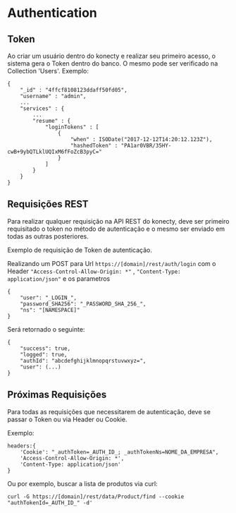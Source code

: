 # Authentication

## Token

Ao criar um usuário dentro do konecty e realizar seu primeiro acesso, o sistema gera o Token dentro do banco.
O mesmo pode ser verificado na Collection 'Users'.
Exemplo:

```
{
    "_id" : "4ffcf8108123ddaff50fd05",
    "username" : "admin",
    ...
    "services" : {
        ...
        "resume" : {
            "loginTokens" : [ 
                {
                    "when" : ISODate("2017-12-12T14:20:12.123Z"),
                    "hashedToken" : "PA1ar0VBR/35HY-cwB+9ybQTLklUQIxM6fFoZcB3pyC="
                }
            ]
        }
    }
}
```


## Requisições REST

Para realizar qualquer requisição na API REST do konecty, deve ser primeiro requisitado o token no método de autenticação e o mesmo ser enviado em todas as outras posteriores.

Exemplo de requisição de Token de autenticação.

Realizando um POST para Url ```https://[domain]/rest/auth/login``` com o Header ```"Access-Control-Allow-Origin: *"``` , ```"Content-Type: application/json"``` e os parametros

``` 
{
    "user": "_LOGIN_",
    "password_SHA256": "_PASSWORD_SHA_256_",
    "ns": "[NAMESPACE]"
}
```

Será retornado o seguinte:

```
{
    "success": true,
    "logged": true,
    "authId": "abcdefghijklmnopqrstuvwxyz=",
    "user": (...)
}
```

## Próximas Requisições

Para todas as requisições que necessitarem de autenticação, deve se passar o Token ou via Header ou Cookie.

Exemplo:

```
headers:{
    'Cookie': "_authToken=_AUTH_ID_; _authTokenNs=NOME_DA_EMPRESA",
    'Access-Control-Allow-Origin: *',
    'Content-Type: application/json'
}

```

Ou por exemplo, buscar a lista de produtos via curl:

```
curl -G https://[domain]/rest/data/Product/find --cookie "authTokenId=_AUTH_ID_" -d'
```